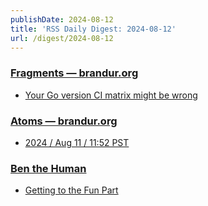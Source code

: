 ```yaml
---
publishDate: 2024-08-12
title: 'RSS Daily Digest: 2024-08-12'
url: /digest/2024-08-12
---
```


### [Fragments — brandur.org](https://brandur.org/)

  * [Your Go version CI matrix might be wrong](https://brandur.org/fragments/go-version-matrix)
  
### [Atoms  — brandur.org](https://brandur.org/)

  * [2024 / Aug 11 / 11:52 PST](https://brandur.org/atoms/guwkkxc)
  
### [Ben the Human](https://benthehuman.com/)

  * [Getting to the Fun Part](https://benthehuman.com/getting-to-the-fun-part/)
  
